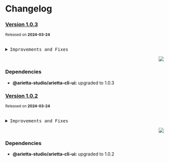 <a name="readme-top"></a>

# Changelog

### [Version 1.0.3](https://github.com/arietta-studio/arietta-tools/compare/@arietta-studio/arietta-i18n@1.0.2...@arietta-studio/arietta-i18n@1.0.3)

<sup>Released on **2024-03-24**</sup>

<br/>

<details>
<summary><kbd>Improvements and Fixes</kbd></summary>

</details>

<div align="right">

[![](https://img.shields.io/badge/-BACK_TO_TOP-151515?style=flat-square)](#readme-top)

</div>

### Dependencies

- **@arietta-studio/arietta-cli-ui:** upgraded to 1.0.3

### [Version 1.0.2](https://github.com/arietta-studio/arietta-tools/compare/@arietta-studio/arietta-i18n@1.0.1...@arietta-studio/arietta-i18n@1.0.2)

<sup>Released on **2024-03-24**</sup>

<br/>

<details>
<summary><kbd>Improvements and Fixes</kbd></summary>

</details>

<div align="right">

[![](https://img.shields.io/badge/-BACK_TO_TOP-151515?style=flat-square)](#readme-top)

</div>

### Dependencies

- **@arietta-studio/arietta-cli-ui:** upgraded to 1.0.2
